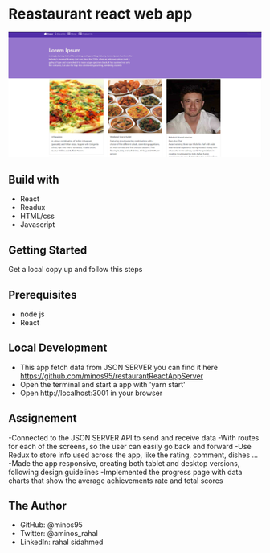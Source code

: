 # Reastaurant react web app
![screenshot](./screenshot.png)
## Build with
- React
- Readux
- HTML/css 
- Javascript
## Getting Started
Get a local copy up and follow this steps

## Prerequisites
- node js
- React



## Local Development
- This app fetch data from  JSON SERVER you can find it here  https://github.com/minos95/restaurantReactAppServer
- Open the terminal and start a app with 'yarn start'
- Open http://localhost:3001 in your browser

## Assignement
-Connected to the JSON SERVER API to send and receive data
-With routes for each of the screens, so the user can easily go back and forward
-Use Redux to store info used across the app, like the rating, comment, dishes ...
-Made the app responsive, creating both tablet and desktop versions, following design guidelines
-Implemented the progress page with data charts that show the average achievements rate and total scores



## The Author
- GitHub: @minos95
- Twitter: @aminos_rahal
- LinkedIn: rahal sidahmed
